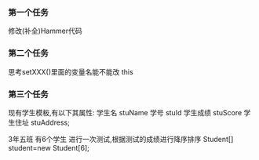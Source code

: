 ### 第一个任务
修改(补全)Hammer代码
### 第二个任务
思考setXXX()里面的变量名能不能改  this
### 第三个任务
现有学生模板,有以下其属性:
  学生名   stuName
  学号     stuId
  学生成绩  stuScore
  学生住址  stuAddress;

3年五班 有6个学生  进行一次测试,根据测试的成绩进行降序排序
Student[] student=new Student[6];


